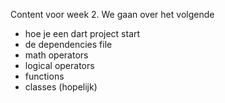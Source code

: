 
Content voor week 2.
We gaan over het volgende
- hoe je een dart project start
- de dependencies file
- math operators
- logical operators
- functions
- classes (hopelijk)